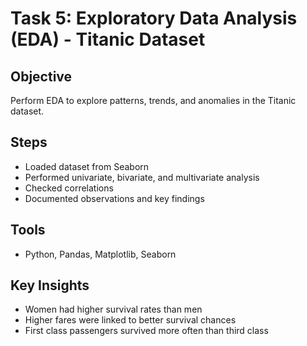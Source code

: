 # Task 5: Exploratory Data Analysis (EDA) - Titanic Dataset

## Objective
Perform EDA to explore patterns, trends, and anomalies in the Titanic dataset.

## Steps
- Loaded dataset from Seaborn
- Performed univariate, bivariate, and multivariate analysis
- Checked correlations
- Documented observations and key findings

## Tools
- Python, Pandas, Matplotlib, Seaborn

## Key Insights
- Women had higher survival rates than men
- Higher fares were linked to better survival chances
- First class passengers survived more often than third class
